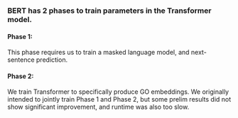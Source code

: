 
### BERT has 2 phases to train parameters in the Transformer model.

#### Phase 1:
This phase requires us to train a masked language model, and next-sentence prediction.

#### Phase 2:
We train Transformer to specifically produce GO embeddings. We originally intended to jointly train Phase 1 and Phase 2, but some prelim results did not show significant improvement, and runtime was also too slow. 

